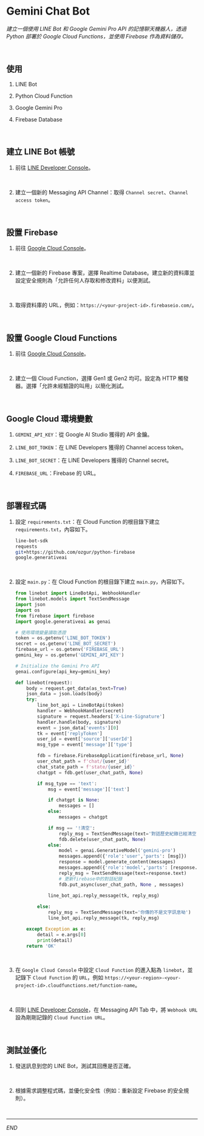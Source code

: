 # Gemini Chat Bot

_建立一個使用 LINE Bot 和 Google Gemini Pro API 的記憶聊天機器人，透過 Python 部署於 Google Cloud Functions，並使用 Firebase 作為資料儲存。_

<br>

## 使用

1. LINE Bot

2. Python Cloud Function

3. Google Gemini Pro

4. Firebase Database

<br>

## 建立 LINE Bot 帳號

1. 前往 [LINE Developer Console](https://developers.line.biz/console/)。

<br>

2. 建立一個新的 Messaging API Channel：取得 `Channel secret`、`Channel access token`。

<br>

## 設置 Firebase

1. 前往 [Google Cloud Console](https://console.cloud.google.com/)。

<br>

2. 建立一個新的 Firebase 專案，選擇 Realtime Database。建立新的資料庫並設定安全規則為「允許任何人存取和修改資料」以便測試。

<br>

3. 取得資料庫的 URL，例如：`https://<your-project-id>.firebaseio.com/`。

<br>

## 設置 Google Cloud Functions

1. 前往 [Google Cloud Console](https://console.cloud.google.com/)。

<br>

2. 建立一個 Cloud Function，選擇 Gen1 或 Gen2 均可。設定為 HTTP 觸發器。選擇「允許未經驗證的叫用」以簡化測試。

<br>

## Google Cloud 環境變數

1. `GEMINI_API_KEY`：從 Google AI Studio 獲得的 API 金鑰。

2. `LINE_BOT_TOKEN`：在 LINE Developers 獲得的 Channel access token。

3. `LINE_BOT_SECRET`：在 LINE Developers 獲得的 Channel secret。

4. `FIREBASE_URL`：Firebase 的 URL。

<br>

## 部署程式碼

1. 設定 `requirements.txt`：在 Cloud Function 的根目錄下建立 `requirements.txt`，內容如下。

    ```bash
    line-bot-sdk
    requests
    git+https://github.com/ozgur/python-firebase
    google.generativeai
    ```

<br>

2. 設定 `main.py`：在 Cloud Function 的根目錄下建立 `main.py`，內容如下。

    ```python
    from linebot import LineBotApi, WebhookHandler
    from linebot.models import TextSendMessage
    import json
    import os
    from firebase import firebase
    import google.generativeai as genai

    # 使用環境變量讀取憑證
    token = os.getenv('LINE_BOT_TOKEN')
    secret = os.getenv('LINE_BOT_SECRET')
    firebase_url = os.getenv('FIREBASE_URL')
    gemini_key = os.getenv('GEMINI_API_KEY')

    # Initialize the Gemini Pro API
    genai.configure(api_key=gemini_key)

    def linebot(request):
        body = request.get_data(as_text=True)
        json_data = json.loads(body)
        try:
            line_bot_api = LineBotApi(token)
            handler = WebhookHandler(secret)
            signature = request.headers['X-Line-Signature']
            handler.handle(body, signature)
            event = json_data['events'][0]
            tk = event['replyToken']
            user_id = event['source']['userId']
            msg_type = event['message']['type']

            fdb = firebase.FirebaseApplication(firebase_url, None)
            user_chat_path = f'chat/{user_id}'
            chat_state_path = f'state/{user_id}'
            chatgpt = fdb.get(user_chat_path, None)

            if msg_type == 'text':
                msg = event['message']['text']

                if chatgpt is None:
                    messages = []
                else:
                    messages = chatgpt

                if msg == '!清空':
                    reply_msg = TextSendMessage(text='對話歷史紀錄已經清空！')
                    fdb.delete(user_chat_path, None)
                else:
                    model = genai.GenerativeModel('gemini-pro')
                    messages.append({'role':'user','parts': [msg]})                
                    response = model.generate_content(messages)
                    messages.append({'role':'model','parts': [response.text]})                
                    reply_msg = TextSendMessage(text=response.text)
                    # 更新firebase中的對話紀錄
                    fdb.put_async(user_chat_path, None , messages)
                    
                line_bot_api.reply_message(tk, reply_msg)

            else:
                reply_msg = TextSendMessage(text='你傳的不是文字訊息呦')
                line_bot_api.reply_message(tk, reply_msg)

        except Exception as e:
            detail = e.args[0]
            print(detail)
        return 'OK'
    ```

<br>

3. 在 `Google Cloud Console` 中設定 `Cloud Function` 的進入點為 `linebot`，並記錄下 `Cloud Function` 的 `URL`，例如 `https://<your-region>-<your-project-id>.cloudfunctions.net/function-name`。

<br>

4. 回到 [LINE Developer Console](https://developers.line.biz/console/)，在 Messaging API Tab 中，將 `Webhook URL` 設為剛剛記錄的 `Cloud Function URL`。

<br>

## 測試並優化

1. 發送訊息到您的 LINE Bot，測試其回應是否正確。

<br>

2. 根據需求調整程式碼，並優化安全性（例如：重新設定 Firebase 的安全規則）。

<br>

___

_END_